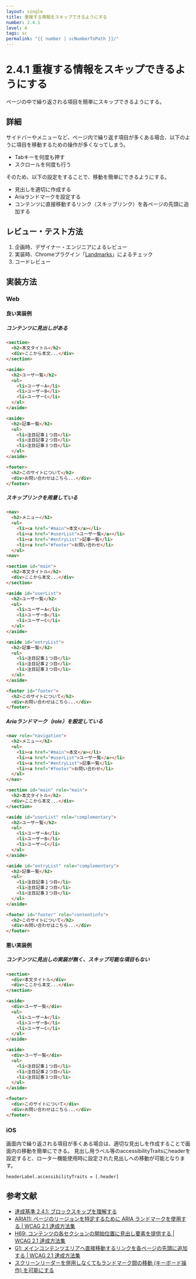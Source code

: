 ```yaml
---
layout: single
title: 重複する情報をスキップできるようにする
number: 2.4.1
level: A
tags: sc
permalink: "{{ number | scNumberToPath }}/"
---
```


# 2.4.1 重複する情報をスキップできるようにする

ページの中で繰り返される項目を簡単にスキップできるようにする。

## 詳細

サイドバーやメニューなど、ページ内で繰り返す項目が多くある場合、以下のように項目を移動するための操作が多くなってしまう。

- Tabキーを何度も押す
- スクロールを何度も行う

そのため、以下の設定をすることで、移動を簡単にできるようにする。

- 見出しを適切に作成する
- Ariaランドマークを設定する
- コンテンツに直接移動するリンク（スキップリンク）を各ページの先頭に追加する

## レビュー・テスト方法

1. 企画時、デザイナー・エンジニアによるレビュー
2. 実装時、Chromeプラグイン「[Landmarks](http://matatk.agrip.org.uk/landmarks/)」によるチェック
3. コードレビュー

## 実装方法

### Web

#### 良い実装例

##### コンテンツに見出しがある

```html
<section>
  <h2>本文タイトル</h2>
  <div>ここから本文...</div>
</section>

<aside>
  <h2>ユーザ一覧</h2>
  <ul>
    <li>ユーザーA</li>
    <li>ユーザーB</li>
    <li>ユーザーC</li>
  </ul>
</aside>

<aside>
  <h2>記事一覧</h2>
  <ul>
    <li>注目記事１つ目</li>
    <li>注目記事２つ目</li>
    <li>注目記事３つ目</li>
  </ul>
</aside>

<footer>
  <h2>このサイトについて</h2>
  <div>お問い合わせはこちら...</div>
</footer>
```

##### スキップリンクを用意している

```html
<nav>
  <h2>メニュー</h2>
  <ul>
    <li><a href="#main">本文</a></li>
    <li><a href="#userList">ユーザ一覧</a></li>
    <li><a href="#entryList">記事一覧</li>
    <li><a href="#footer">お問い合わせ</li>
  </ul>
<nav>

<section id="main">
  <h2>本文タイトル</h2>
  <div>ここから本文...</div>
</section>

<aside id="userList">
  <h2>ユーザ一覧</h2>
  <ul>
    <li>ユーザーA</li>
    <li>ユーザーB</li>
    <li>ユーザーC</li>
  </ul>
</aside>

<aside id="entryList">
  <h2>記事一覧</h2>
  <ul>
    <li>注目記事１つ目</li>
    <li>注目記事２つ目</li>
    <li>注目記事３つ目</li>
  </ul>
</aside>

<footer id="footer">
  <h2>このサイトについて</h2>
  <div>お問い合わせはこちら...</div>
</footer>

```

##### Ariaランドマーク（role）を設定している

```html
<nav role="navigation">
  <h2>メニュー</h2>
  <ul>
    <li><a href="#main">本文</a></li>
    <li><a href="#userList">ユーザ一覧</a></li>
    <li><a href="#entryList">記事一覧</li>
    <li><a href="#footer">お問い合わせ</li>
  </ul>
</nav>

<section id="main" role="main">
  <h2>本文タイトル</h2>
  <div>ここから本文...</div>
</section>

<aside id="userList" role="complementary">
  <h2>ユーザ一覧</h2>
  <ul>
    <li>ユーザーA</li>
    <li>ユーザーB</li>
    <li>ユーザーC</li>
  </ul>
</aside>

<aside id="entryList" role="complementary">
  <h2>記事一覧</h2>
  <ul>
    <li>注目記事１つ目</li>
    <li>注目記事２つ目</li>
    <li>注目記事３つ目</li>
  </ul>
</aside>

<footer id="footer" role="contentinfo">
  <h2>このサイトについて</h2>
  <div>お問い合わせはこちら...</div>
</footer>
```

#### 悪い実装例

##### コンテンツに見出しの実装が無く、スキップ可能な項目もない

```html
<section>
  <div>本文タイトル</div>
  <div>ここから本文...</div>
</section>

<aside>
  <div>ユーザ一覧</div>
  <ul>
    <li>ユーザーA</li>
    <li>ユーザーB</li>
    <li>ユーザーC</li>
  </ul>
</aside>

<aside>
  <div>ユーザ一覧</div>
  <ul>
    <li>注目記事１つ目</li>
    <li>注目記事２つ目</li>
    <li>注目記事３つ目</li>
  </ul>
</aside>

<footer>
  <div>このサイトについて</div>
  <div>お問い合わせはこちら...</div>
</footer>

```

### iOS

画面内で繰り返される項目が多くある場合は、適切な見出しを作成することで画面内の移動を簡単にできる。
見出し用ラベル等のaccessibilityTraitsにheaderを設定すると、ローター機能使用時に設定された見出しへの移動が可能となります。

```
headerLabel.accessibilityTraits = [.header]
```

## 参考文献

- [達成基準 2.4.1: ブロックスキップを理解する](https://waic.jp/docs/WCAG21/Understanding/bypass-blocks.html)
- [ARIA11: ページのリージョンを特定するために ARIA ランドマークを使用する | WCAG 2.1 達成方法集](https://waic.jp/docs/WCAG21/Techniques/aria/ARIA11)
- [H69: コンテンツの各セクションの開始位置に見出し要素を提供する | WCAG 2.1 達成方法集](https://waic.jp/docs/WCAG21/Techniques/html/H69)
- [G1: メインコンテンツエリアへ直接移動するリンクを各ページの先頭に追加する | WCAG 2.1 達成方法集](https://waic.jp/docs/WCAG21/Techniques/general/G1)
- [スクリーンリーダーを併用しなくてもランドマーク間の移動 (キーボード操作) を可能にする](https://website-usability.info/2017/06/entry_170612.html)
